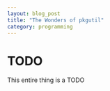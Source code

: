 ```yaml
---
layout: blog_post
title: "The Wonders of pkgutil"
category: programming
---
```


# TODO

This entire thing is a TODO
